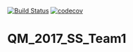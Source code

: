 [![Build Status](https://travis-ci.org/MolSSI-SSS/QM_2017_SSS_Team1.svg?branch=master)](https://travis-ci.org/MolSSI-SSS/QM_2017_SSS_Team1)
[![codecov](https://codecov.io/gh/ohamto/QM_2017_SSS_Team1/branch/master/graph/badge.svg)](https://codecov.io/gh/ohamto/QM_2017_SSS_Team1)

# QM_2017_SS_Team1
